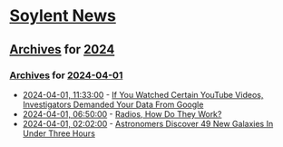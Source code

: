 # [Soylent News](../../../README.md)

## [Archives](../../index.md) for [2024](../index.md)

### [Archives](../../index.md) for [2024-04-01](index.md)

* [2024-04-01, 11:33:00](https://soylentnews.org/article.pl?sid=24/03/31/1315229&from=rss) - [If You Watched Certain YouTube Videos, Investigators Demanded Your Data From Google](https://soylentnews.org/article.pl?sid=24/03/31/1315229&from=rss)
* [2024-04-01, 06:50:00](https://soylentnews.org/article.pl?sid=24/03/31/1311225&from=rss) - [Radios, How Do They Work?](https://soylentnews.org/article.pl?sid=24/03/31/1311225&from=rss)
* [2024-04-01, 02:02:00](https://soylentnews.org/article.pl?sid=24/03/30/2256223&from=rss) - [Astronomers Discover 49 New Galaxies In Under Three Hours](https://soylentnews.org/article.pl?sid=24/03/30/2256223&from=rss)
